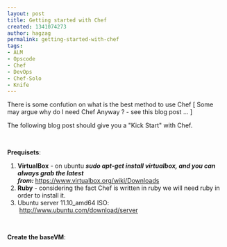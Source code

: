 ```yaml
---
layout: post
title: Getting started with Chef
created: 1341074273
author: hagzag
permalink: getting-started-with-chef
tags:
- ALM
- Opscode
- Chef
- DevOps
- Chef-Solo
- Knife
---
```

<p>There is some confution on what is the best method to use Chef [ Some may argue why do I need Chef Anyway ? - see this blog post ... ]</p>
<p>The following blog post should give you a &quot;Kick Start&quot; with Chef.</p>
<p>&nbsp;</p>
<p><strong>Prequisets</strong>:</p>
<ol>
    <li><strong>VirtualBox</strong> - on ubuntu <em><strong>sudo apt-get install virtualbox, and you can always grab the latest from:&nbsp;</strong></em><a href="https://www.virtualbox.org/wiki/Downloads">https://www.virtualbox.org/wiki/Downloads</a></li>
    <li><strong>Ruby</strong> - considering the fact Chef is written in ruby we will need ruby in order to install it.</li>
    <li>Ubuntu server 11.10_amd64 ISO: &nbsp;<a href="http://www.ubuntu.com/download/server">http://www.ubuntu.com/download/server</a></li>
</ol>
<p>&nbsp;</p>
<p><strong>Create the baseVM</strong>:</p>
<p>&nbsp;</p>
<p>&nbsp;</p>
<p>&nbsp;</p>
<p>&nbsp;</p>
<p>&nbsp;</p>
<p>&nbsp;</p>
